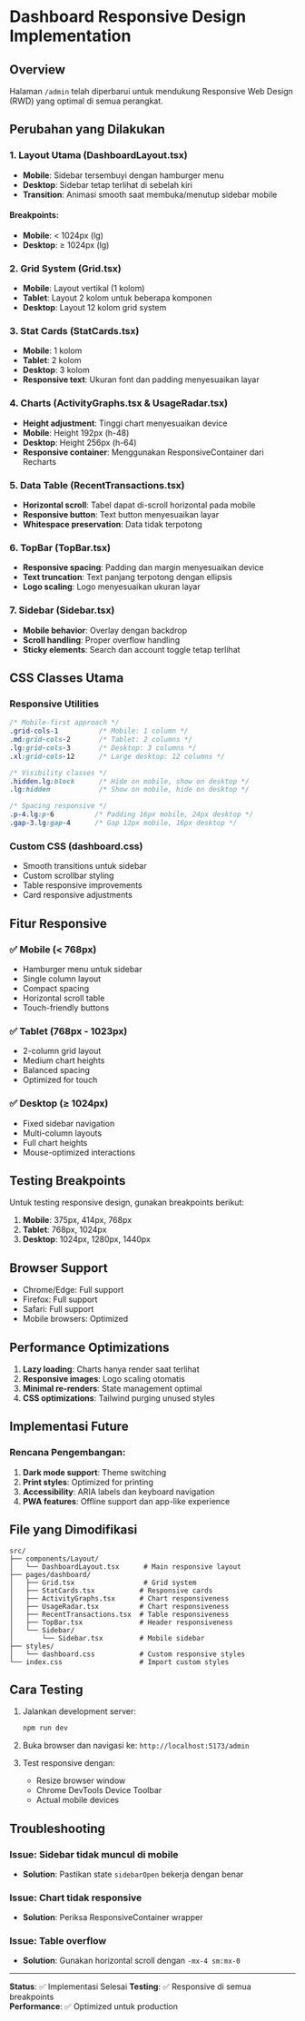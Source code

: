 # Dashboard Responsive Design Implementation

## Overview
Halaman `/admin` telah diperbarui untuk mendukung Responsive Web Design (RWD) yang optimal di semua perangkat.

## Perubahan yang Dilakukan

### 1. Layout Utama (DashboardLayout.tsx)
- **Mobile**: Sidebar tersembuyi dengan hamburger menu
- **Desktop**: Sidebar tetap terlihat di sebelah kiri
- **Transition**: Animasi smooth saat membuka/menutup sidebar mobile

#### Breakpoints:
- **Mobile**: < 1024px (lg)
- **Desktop**: ≥ 1024px (lg)

### 2. Grid System (Grid.tsx)
- **Mobile**: Layout vertikal (1 kolom)
- **Tablet**: Layout 2 kolom untuk beberapa komponen
- **Desktop**: Layout 12 kolom grid system

### 3. Stat Cards (StatCards.tsx)
- **Mobile**: 1 kolom
- **Tablet**: 2 kolom
- **Desktop**: 3 kolom
- **Responsive text**: Ukuran font dan padding menyesuaikan layar

### 4. Charts (ActivityGraphs.tsx & UsageRadar.tsx)
- **Height adjustment**: Tinggi chart menyesuaikan device
- **Mobile**: Height 192px (h-48)
- **Desktop**: Height 256px (h-64)
- **Responsive container**: Menggunakan ResponsiveContainer dari Recharts

### 5. Data Table (RecentTransactions.tsx)
- **Horizontal scroll**: Tabel dapat di-scroll horizontal pada mobile
- **Responsive button**: Text button menyesuaikan layar
- **Whitespace preservation**: Data tidak terpotong

### 6. TopBar (TopBar.tsx)
- **Responsive spacing**: Padding dan margin menyesuaikan device
- **Text truncation**: Text panjang terpotong dengan ellipsis
- **Logo scaling**: Logo menyesuaikan ukuran layar

### 7. Sidebar (Sidebar.tsx)
- **Mobile behavior**: Overlay dengan backdrop
- **Scroll handling**: Proper overflow handling
- **Sticky elements**: Search dan account toggle tetap terlihat

## CSS Classes Utama

### Responsive Utilities
```css
/* Mobile-first approach */
.grid-cols-1          /* Mobile: 1 column */
.md:grid-cols-2       /* Tablet: 2 columns */
.lg:grid-cols-3       /* Desktop: 3 columns */
.xl:grid-cols-12      /* Large desktop: 12 columns */

/* Visibility classes */
.hidden.lg:block      /* Hide on mobile, show on desktop */
.lg:hidden            /* Show on mobile, hide on desktop */

/* Spacing responsive */
.p-4.lg:p-6          /* Padding 16px mobile, 24px desktop */
.gap-3.lg:gap-4      /* Gap 12px mobile, 16px desktop */
```

### Custom CSS (dashboard.css)
- Smooth transitions untuk sidebar
- Custom scrollbar styling
- Table responsive improvements
- Card responsive adjustments

## Fitur Responsive

### ✅ Mobile (< 768px)
- Hamburger menu untuk sidebar
- Single column layout
- Compact spacing
- Horizontal scroll table
- Touch-friendly buttons

### ✅ Tablet (768px - 1023px)
- 2-column grid layout
- Medium chart heights
- Balanced spacing
- Optimized for touch

### ✅ Desktop (≥ 1024px)
- Fixed sidebar navigation
- Multi-column layouts
- Full chart heights
- Mouse-optimized interactions

## Testing Breakpoints

Untuk testing responsive design, gunakan breakpoints berikut:

1. **Mobile**: 375px, 414px, 768px
2. **Tablet**: 768px, 1024px
3. **Desktop**: 1024px, 1280px, 1440px

## Browser Support

- Chrome/Edge: Full support
- Firefox: Full support
- Safari: Full support
- Mobile browsers: Optimized

## Performance Optimizations

1. **Lazy loading**: Charts hanya render saat terlihat
2. **Responsive images**: Logo scaling otomatis
3. **Minimal re-renders**: State management optimal
4. **CSS optimizations**: Tailwind purging unused styles

## Implementasi Future

### Rencana Pengembangan:
1. **Dark mode support**: Theme switching
2. **Print styles**: Optimized for printing
3. **Accessibility**: ARIA labels dan keyboard navigation
4. **PWA features**: Offline support dan app-like experience

## File yang Dimodifikasi

```
src/
├── components/Layout/
│   └── DashboardLayout.tsx      # Main responsive layout
├── pages/dashboard/
│   ├── Grid.tsx                 # Grid system
│   ├── StatCards.tsx           # Responsive cards
│   ├── ActivityGraphs.tsx      # Chart responsiveness
│   ├── UsageRadar.tsx          # Chart responsiveness
│   ├── RecentTransactions.tsx  # Table responsiveness
│   ├── TopBar.tsx              # Header responsiveness
│   └── Sidebar/
│       └── Sidebar.tsx         # Mobile sidebar
├── styles/
│   └── dashboard.css           # Custom responsive styles
└── index.css                   # Import custom styles
```

## Cara Testing

1. Jalankan development server:
   ```bash
   npm run dev
   ```

2. Buka browser dan navigasi ke: `http://localhost:5173/admin`

3. Test responsive dengan:
   - Resize browser window
   - Chrome DevTools Device Toolbar
   - Actual mobile devices

## Troubleshooting

### Issue: Sidebar tidak muncul di mobile
- **Solution**: Pastikan state `sidebarOpen` bekerja dengan benar

### Issue: Chart tidak responsive
- **Solution**: Periksa ResponsiveContainer wrapper

### Issue: Table overflow
- **Solution**: Gunakan horizontal scroll dengan `-mx-4 sm:mx-0`

---

**Status**: ✅ Implementasi Selesai
**Testing**: ✅ Responsive di semua breakpoints  
**Performance**: ✅ Optimized untuk production
